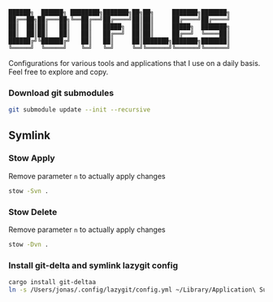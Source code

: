 ```
██████╗  ██████╗ ████████╗███████╗██╗██╗     ███████╗███████╗
██╔══██╗██╔═══██╗╚══██╔══╝██╔════╝██║██║     ██╔════╝██╔════╝
██║  ██║██║   ██║   ██║   █████╗  ██║██║     █████╗  ███████╗
██║  ██║██║   ██║   ██║   ██╔══╝  ██║██║     ██╔══╝  ╚════██║
██████╔╝╚██████╔╝   ██║   ██║     ██║███████╗███████╗███████║
╚═════╝  ╚═════╝    ╚═╝   ╚═╝     ╚═╝╚══════╝╚══════╝╚══════╝
```

Configurations for various tools and applications that I use on a daily basis. Feel free to explore and copy.

### Download git submodules
``` bash
git submodule update --init --recursive
```


## Symlink
### Stow Apply
Remove parameter `n` to actually apply changes
``` bash
stow -Svn .
```

### Stow Delete
Remove parameter `n` to actually apply changes

``` bash
stow -Dvn .
```

### Install git-delta and symlink lazygit config
``` bash
cargo install git-deltaa
ln -s /Users/jonas/.config/lazygit/config.yml ~/Library/Application\ Support/lazygit/config.yml
```
